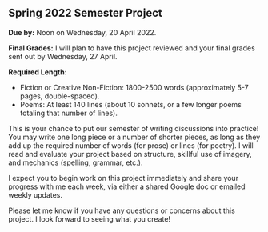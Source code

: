 Spring 2022 Semester Project
-----

**Due by:** Noon on Wednesday, 20 April 2022. 

**Final Grades:** I will plan to have this project reviewed and your final grades sent out by Wednesday, 27 April.

**Required Length:** 
* Fiction or Creative Non-Fiction: 1800-2500 words (approximately 5-7 pages, double-spaced).
* Poems: At least 140 lines (about 10 sonnets, or a few longer poems totaling that number of lines).

This is your chance to put our semester of writing discussions into practice! You may write one long piece or a number of shorter pieces, as long as they add up the required number of words (for prose) or lines (for poetry). I will read and evaluate your project based on structure, skillful use of imagery, and mechanics (spelling, grammar, etc.).

I expect you to begin work on this project immediately and share your progress with me each week, via either a shared Google doc or emailed weekly updates.

Please let me know if you have any questions or concerns about this project. I look forward to seeing what you create!
